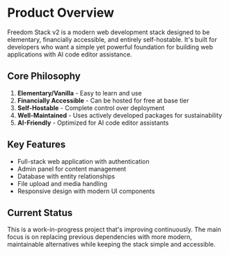 # Product Overview

Freedom Stack v2 is a modern web development stack designed to be elementary, financially accessible, and entirely self-hostable. It's built for developers who want a simple yet powerful foundation for building web applications with AI code editor assistance.

## Core Philosophy

1. **Elementary/Vanilla** - Easy to learn and use
2. **Financially Accessible** - Can be hosted for free at base tier
3. **Self-Hostable** - Complete control over deployment
4. **Well-Maintained** - Uses actively developed packages for sustainability
5. **AI-Friendly** - Optimized for AI code editor assistants

## Key Features

- Full-stack web application with authentication
- Admin panel for content management
- Database with entity relationships
- File upload and media handling
- Responsive design with modern UI components

## Current Status

This is a work-in-progress project that's improving continuously. The main focus is on replacing previous dependencies with more modern, maintainable alternatives while keeping the stack simple and accessible.
